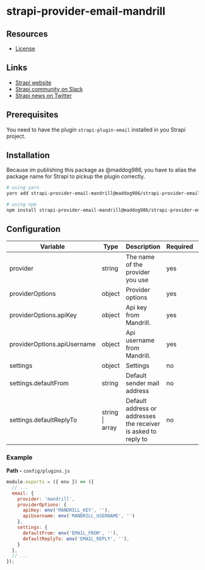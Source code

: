# strapi-provider-email-mandrill

## Resources

- [License](LICENSE)

## Links

- [Strapi website](https://strapi.io/)
- [Strapi community on Slack](https://slack.strapi.io)
- [Strapi news on Twitter](https://twitter.com/strapijs)

## Prerequisites

You need to have the plugin `strapi-plugin-email` installed in you Strapi project.

## Installation

Because im publishing this package as @maddog986, you have to alias the package name for Strapi to pickup the plugin correctly.

```bash
# using yarn
yarn add strapi-provider-email-mandrill@maddog986/strapi-provider-email-mandrill

# using npm
npm install strapi-provider-email-mandrill@maddog986/strapi-provider-email-mandrill --save
```

## Configuration

| Variable                      | Type                    | Description                                                         | Required | Default   |
| ----------------------------- | ----------------------- | ------------------------------------------------------------------- | -------- | --------- |
| provider                      | string                  | The name of the provider you use                                    | yes      |           |
| providerOptions               | object                  | Provider options                                                    | yes      |           |
| providerOptions.apiKey        | object                  | Api key from Mandrill.                                              | yes      |           |
| providerOptions.apiUsername   | object                  | Api username from Mandrill.                                         | yes      |           |
| settings                      | object                  | Settings                                                            | no       | {}        |
| settings.defaultFrom          | string                  | Default sender mail address                                         | no       | undefined |
| settings.defaultReplyTo       | string \| array<string> | Default address or addresses the receiver is asked to reply to      | no       | undefined |

### Example

**Path -** `config/plugins.js`

```js
module.exports = ({ env }) => ({
  // ...
  email: {
    provider: 'mandrill',
    providerOptions: {
      apiKey: env('MANDRILL_KEY', ''),
      apiUsername: env('MANDRILL_USERNAME', '')
    },
    settings: {
      defaultFrom: env('EMAIL_FROM', ''),
      defaultReplyTo: env('EMAIL_REPLY', ''),
    }
  },
  // ...
});
```